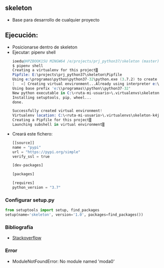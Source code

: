 ## skeleton
- Base para desarrollo de cualquier proyecto

## Ejecución:
- Posicionarse dentro de skeleton
- Ejecutar: pipenv shell
  ```s
  ioedu@HPZBOOK15U MINGW64 /e/projects/prj_python37/skeleton (master)
  $ pipenv shell
  Creating a virtualenv for this project▒
  Pipfile: E:\projects\prj_python37\skeleton\Pipfile
  Using e:\programas\python\python37-32\python.exe (3.7.2) to create virtualenv▒
  [   =] Creating virtual environment...Already using interpreter e:\programas\python\python37-32\python.exe
  Using base prefix 'e:\\programas\\python\\python37-32'
  New python executable in C:\<ruta-mi-usuario>\.virtualenvs\skeleton-k4jCkxmh\Scripts\python.exe
  Installing setuptools, pip, wheel...
  done.

  Successfully created virtual environment!
  Virtualenv location: C:\<ruta-mi-usuario>\.virtualenvs\skeleton-k4jCkxmh
  Creating a Pipfile for this project▒
  Launching subshell in virtual environment▒
  ```
- Creará este fichero:
  ```py
  [[source]]
  name = "pypi"
  url = "https://pypi.org/simple"
  verify_ssl = true

  [dev-packages]

  [packages]

  [requires]
  python_version = "3.7"
  ```



### Configurar setup.py
```py
from setuptools import setup, find_packages
setup(name='skeleton', version='1.0', packages=find_packages())
```


### Bibliografía
- [Stackoverflow](https://stackoverflow.com/questions/6323860/sibling-package-imports/50193944#50193944)

### Error
- ModuleNotFoundError: No module named 'moda0'